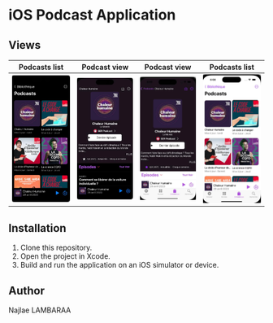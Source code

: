# iOS Podcast Application



## Views


| Podcasts list | Podcast view | Podcast view | Podcasts list |
| :---: | :---: | :---: | :---: |
| <img src="./Documentation/images/image1.jpeg" width="200"> | <img src="./Documentation/images/image2.jpeg" width="200"> | <img src="./Documentation/images/image4.jpeg" width="200"> | <img src="./Documentation/images/image5.jpeg" width="200"> |


## Installation

1.  Clone this repository.
2.  Open the project in Xcode.
3.  Build and run the application on an iOS simulator or device.


## Author 

Najlae LAMBARAA